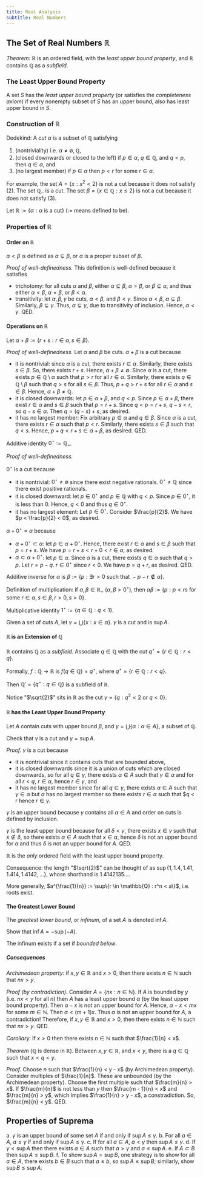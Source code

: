 ```yaml
---
title: Real Analysis
subtitle: Real Numbers
---
```


## The Set of Real Numbers $\mathbb{R}$

_Theorem:_ $\mathbb{R}$ is an ordered field, with the _least upper bound property_, and $\mathbb{R}$ contains $\mathbb{Q}$ as a _subfield_.

### The Least Upper Bound Property

A set $S$ has the _least upper bound property_ (or satisfies the _completeness axiom_) if every nonempty subset of $S$ has an upper bound, also has least upper bound in $S$.

### Construction of $\mathbb{R}$

Dedekind: A _cut_ $\alpha$ is a subset of $\mathbb{Q}$ satisfying

1. (nontriviality) i.e. $\alpha \neq \emptyset, \mathbb{Q}$,
2. (closed downwards or closed to the left) if $p \in \alpha$, $q \in \mathbb{Q}$, and $q < p$, then $q \in \alpha$, and
3. (no largest member) if $p \in \alpha$ then $p < r$ for some $r \in \alpha$.

For example, the set $A = \{x : x^2 < 2\}$ is not a cut because it does not satisfy (2). The set $\mathbb{Q}_{-}$ is a cut. The set $\beta = \{x \in \mathbb{Q} : x \leq 2\}$ is not a cut because it does not satisfy (3).

Let $\mathbb{R} := \{\alpha : \alpha \text{ is a cut}\}$ ($:=$ means defined to be).

### Properties of $\mathbb{R}$

#### Order on $\mathbb{R}$

$\alpha < \beta$ is defined as $\alpha \subsetneq \beta$, or $\alpha$ is a proper subset of $\beta$.

_Proof of well-definedness._ This definition is well-defined because it satisfies

- trichotomy: for all cuts $\alpha$ and $\beta$, either $\alpha \subsetneq \beta$, $\alpha = \beta$, or $\beta \subsetneq \alpha$, and thus either $\alpha < \beta$, $\alpha = \beta$, or $\beta < \alpha$.
- transitivity: let $\alpha, \beta, \gamma$ be cuts, $\alpha < \beta$, and $\beta < \gamma$. Since $\alpha < \beta$, $\alpha \subsetneq \beta$. Similarly, $\beta \subsetneq \gamma$. Thus, $\alpha \subsetneq \gamma$, due to transitivity of inclusion. Hence, $\alpha < \gamma$. QED.

#### Operations on $\mathbb{R}$

Let $\alpha + \beta := \{r + s : r \in \alpha, s \in \beta\}$.

_Proof of well-definedness._ Let $\alpha$ and $\beta$ be cuts. $\alpha + \beta$ is a cut because

- it is nontrivial: since $\alpha$ is a cut, there exists $r \in \alpha$. Similarly, there exists $s \in \beta$. So, there exists $r + s$. Hence, $\alpha + \beta \neq \emptyset$. Since $\alpha$ is a cut, there exists $p \in \mathbb{Q} \setminus \alpha$ such that $p > r$ for all $r \in \alpha$. Similarly, there exists $q \in \mathbb{Q} \setminus \beta$ such that $q > s$ for all $s \in \beta$. Thus, $p + q > r + s$ for all $r \in \alpha$ and $s \in \beta$. Hence, $\alpha + \beta \neq \mathbb{Q}$.
- it is closed downwards: let $p \in \alpha + \beta$, and $q < p$. Since $p \in \alpha + \beta$, there exist $r \in \alpha$ and $s \in \beta$ such that $p = r + s$. Since $q < p = r + s$, $q - s < r$, so $q - s \in \alpha$. Then $q = (q - s) + s$, as desired.
- it has no largest member: Fix arbitrary $p \in \alpha$ and $q \in \beta$. Since $\alpha$ is a cut, there exists $r \in \alpha$ such that $p < r$. Similarly, there exists $s \in \beta$ such that $q < s$. Hence, $p + q < r + s \in \alpha + \beta$, as desired. QED.

Additive identity $0^\star := \mathbb{Q}_{-}$.

_Proof of well-definedness._

$0^\star$ is a cut because

- it is nontrivial: $0^\star \neq \emptyset$ since there exist negative rationals. $0^\star \neq \mathbb{Q}$ since there exist positive rationals.
- it is closed downward: let $p \in 0^\star$ and $p \in \mathbb{Q}$ with $q < p$. Since $p \in 0^\star$, it is less than $0$. Hence, $q < 0$ and thus $q \in 0^\star$.
- it has no largest element: Let $p \in 0^\star$. Consider $\frac{p}{2}$. We have $p < \frac{p}{2} < 0$, as desired.

$\alpha + 0^\star = \alpha$ because

- $\alpha + 0^\star \subset \alpha$: let $p \in \alpha + 0^\star$. Hence, there exist $r \in \alpha$ and $s \in \beta$ such that $p = r + s$. We have $p = r + s < r + 0 < r \in \alpha$, as desired.
- $\alpha \subset \alpha + 0^\star$: let $p \in \alpha$. Since $\alpha$ is a cut, there exists $q \in \alpha$ such that $q > p$. Let $r = p - q$. $r \in 0^\star$ since $r < 0$. We have $p = q + r$, as desired. QED.

Additive inverse for $\alpha$ is $\beta := \{p : \exists r > 0 \text { such that } -p - r \notin \alpha\}$.

Definition of multiplication: if $\alpha, \beta \in \mathbb{R}_{+}$ ($\alpha, \beta > 0^\star$), then $\alpha\beta := \{p : p < rs \text{ for some } r \in \alpha, s \in \beta, r > 0, s > 0\}$.

Multiplicative identity $1^\star := \{q \in \mathbb{Q} : q < 1\}$.

Given a set of cuts $A$, let $\gamma = \bigcup \{x : x \in \alpha\}$. $\gamma$ is a cut and is $\sup A$.

#### $\mathbb{R}$ is an Extension of $\mathbb{Q}$

$\mathbb{R}$ contains $\mathbb{Q}$ as a _subfield_. Associate $q \in \mathbb{Q}$ with the cut $q^\star = \{r \in \mathbb{Q} : r < q\}$.

Formally, $f : \mathbb{Q} \rightarrow \mathbb{R}$ is $f(q \in \mathbb{Q}) = q^\star$, where $q^\star = \{r \in \mathbb{Q} : r < q\}$.

Then $\mathbb{Q}' = \{q^\star : q \in \mathbb{Q}\}$ is a subfield of $\mathbb{R}$.

Notice "$\sqrt{2}$"  sits in $\mathbb{R}$ as the cut $\gamma = \{q : q^2 < 2 \text{ or } q < 0\}$.

#### $\mathbb{R}$ has the Least Upper Bound Property

Let $A$ contain cuts with upper bound $\beta$, and $\gamma = \bigcup\{\alpha : \alpha \in A\}$, a subset of $\mathbb{Q}$.

Check that $\gamma$ is a cut and $\gamma = \sup A$.

_Proof._ $\gamma$ is a cut because

- it is nontrivial since it contains cuts that are bounded above,
- it is closed downwards since it is a union of cuts which are closed downwards, so for all $q \in \gamma$, there exists $\alpha \in A$ such that $\gamma \in \alpha$ and for all $r < q$, $r \in \alpha$, hence $r \in \gamma$, and
- it has no largest member since for all $q \in \gamma$, there exists $\alpha \in A$ such that $\gamma \in \alpha$ but $\alpha$ has no largest member so there exists $r \in \alpha$ such that $q < r hence $r \in \gamma$.

$\gamma$ is an upper bound because $\gamma$ contains all $\alpha \in A$ and order on cuts is defined by inclusion.

$\gamma$ is the least upper bound because for all $\delta < \gamma$, there exists $x \in \gamma$ such that $x \notin \delta$, so there exists $\alpha \in A$ such that $x \in \alpha$, hence $\delta$ is not an upper bound for $\alpha$ and thus $\delta$ is not an upper bound for $A$. QED.

$\mathbb{R}$ is the _only_ ordered field with the least upper bound property.

Consequence: the length "$\sqrt{2}$" can be thought of as $\sup\{1, 1.4, 1.41, 1.414, 1.4142, \dots\}$, whose shorthand is $1.4142135\dots$.

More generally, $a^{\frac{1}{n}} := \sup\{r \in \mathbb{Q} : r^n < a\}$, i.e. roots exist.

#### The Greatest Lower Bound

The _greatest lower bound_, or _infinum_, of a set $A$ is denoted $\inf A$.

Show that $\inf A = -\sup(-A)$.

The infinum exists if a set if _bounded below_.

##### Consequences

_Archimedean property:_ if $x, y \in \mathbb{R}$ and $x > 0$, then there exists $n \in \mathbb{N}$ such that $nx > y$.

_Proof (by contradiction)._ Consider $A = \{nx : n \in \mathbb{N}\}$. If $A$ is bounded by $y$ (i.e. $nx < y$ for all $n$) then $A$ has a least upper bound $\alpha$ (by the least upper bound property). Then $\alpha - x$ is not an upper bound for $A$. Hence, $\alpha - x < mx$ for some $m \in \mathbb{N}$. Then $\alpha < (m + 1)x$. Thus $\alpha$ is not an upper bound for $A$, a contradiction! Therefore, if $x, y \in \mathbb{R}$ and $x > 0$, then there exists $n \in \mathbb{N}$ such that $nx > y$. QED.

_Corollary._ If $x > 0$ then there exists $n \in \mathbb{N}$ such that $\frac{1}{n} < x$.

_Theorem_ ($\mathbb{Q}$ is dense in $\mathbb{R}$)_._ Between $x, y \in \mathbb{R}$, and $x < y$, there is a $q \in \mathbb{Q}$ such that $x < q < y$.

_Proof._ Choose $n$ such that $\frac{1}{n} < y - x$ (by Archimedean property). Consider multiples of $\frac{1}{n}$. These are unbounded (by the Archimedean property). Choose the first multiple such that $\frac{m}{n} > x$. If $\frac{m}{n}$ is not less than $y$ then $\frac{m - 1}{n} < x$ and $\frac{m}{n} > y$, which implies $\frac{1}{n} > y - x$, a constradiction. So, $\frac{m}{n} < y$. QED.

## Properties of Suprema

a. $\gamma$ is an upper bound of some set $A$ if and only if $\sup A \leq \gamma$.
b. For all $a \in A$, $a \leq \gamma$ if and only if $\sup A \leq \gamma$.
c. If for all $a \in A$, $a < \gamma$ then $\sup A \leq \gamma$.
d. If $\gamma < \sup A$ then there exists $a \in A$ such that $a > \gamma$ and $a \leq \sup A$.
e. If $A \subset B$ then $\sup A \leq \sup B$.
f. To show $\sup A = \sup B$, one strategy is to show for all $a \in A$, there exists $b \in B$ such that $a \leq b$, so $\sup A \leq \sup B$; similarly, show $\sup B \leq \sup A$.

